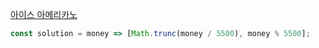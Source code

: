 [아이스 아메리카노](https://school.programmers.co.kr/learn/courses/30/lessons/120819)

```js
const solution = money => [Math.trunc(money / 5500), money % 5500];
```